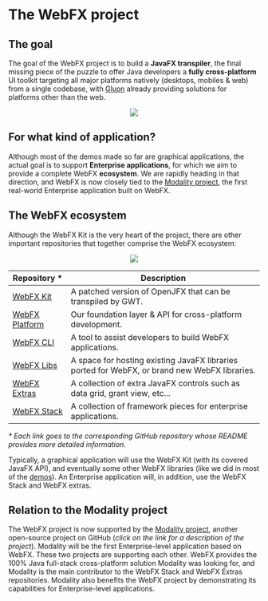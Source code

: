 # The WebFX project

## The goal 

The goal of the WebFX project is to build a **JavaFX transpiler**, the final missing piece of the puzzle to offer Java developers a **fully cross-platform** UI toolkit targeting all major platforms natively (desktops, mobiles & web) from a single codebase, with [Gluon](https://gluonhq.com/) already providing solutions for platforms other than the web. 

<p align="center">
  <img src="https://docs.webfx.dev/webfx-cross-platform.svg" />
</p>

## For what kind of application?

Although most of the demos made so far are graphical applications, the actual goal is to support **Enterprise applications**, for which we aim to provide a complete WebFX **ecosystem**. We are rapidly heading in that direction, and WebFX is now closely tied to the [Modality project](https://github.com/modalityproject/modality), the first real-world Enterprise application built on WebFX.

## The WebFX ecosystem

Although the WebFX Kit is the very heart of the project, there are other important repositories that together comprise the WebFX ecosystem:

<p align="center">
  <img src="https://docs.webfx.dev/webfx-project/webfx-ecosystem.svg" />
</p>

| Repository *                                                      | Description                                                                                   |
|-------------------------------------------------------------------|-----------------------------------------------------------------------------------------------|
| [WebFX Kit](https://github.com/webfx-project/webfx)               | A patched version of OpenJFX that can be transpiled by GWT.                                   |
| [WebFX Platform](https://github.com/webfx-project/webfx-platform) | Our foundation layer & API for cross-platform development.                                    |
| [WebFX CLI](https://github.com/webfx-project/webfx-cli)           | A tool to assist developers to build WebFX applications.                                      |
| [WebFX Libs](https://github.com/webfx-libs)                       | A space for hosting existing JavaFX libraries ported for WebFX, or brand new WebFX libraries. |
| [WebFX Extras](https://github.com/webfx-project/webfx-extras)     | A collection of extra JavaFX controls such as data grid, grant view, etc...                   |
| [WebFX Stack](https://github.com/webfx-project/webfx-stack)       | A collection of framework pieces for enterprise applications.                                 |

*\* Each link goes to the corresponding GitHub repository whose README provides more detailed information.*

Typically, a graphical application will use the WebFX Kit (with its covered JavaFX API), and eventually some other WebFX libraries (like we did in most of the [demos](https://github.com/webfx-demos)). An Enterprise application will, in addition, use the WebFX Stack and WebFX extras.

## Relation to the Modality project

The WebFX project is now supported by the [Modality project](https://github.com/modalityproject/modality), another open-source project on GitHub (*click on the link for a description of the project*). Modality will be the first Enterprise-level application based on WebFX. These two projects are supporting each other. WebFX provides the 100% Java full-stack cross-platform solution Modality was looking for, and Modality is the main contributor to the WebFX Stack and WebFX Extras repositories. Modality also benefits the WebFX project by demonstrating its capabilities for Enterprise-level applications.
